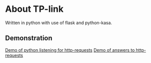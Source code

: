 # About TP-link
Written in python with use of flask and python-kasa.

## Demonstration
[Demo of python listening for http-requests](https://asciinema.org/a/804hPcLIHeIDUn2zko3VcM7OR?speed=1.8)
[Demo of answers to http-requests](https://asciinema.org/a/1nPV2RwLOpiDPZADArKBoZKiQ?speed=1.8)
